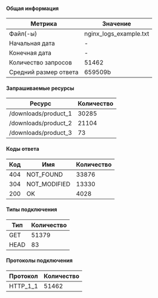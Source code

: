 #### Общая информация

|Метрика               |Значение               |
|----------------------|-----------------------|
|Файл(-ы)              |nginx_logs_example.txt |
|Начальная дата        | -                     |
|Конечная дата         | -                     |
|Количество запросов   |51462                  |
|Средний размер ответа |659509b                |

#### Запрашиваемые ресурсы

|Ресурс               |Количество |
|---------------------|-----------|
|/downloads/product_1 |30285      |
|/downloads/product_2 |21104      |
|/downloads/product_3 |73         |

#### Коды ответа

|Код |Имя          |Количество |
|----|-------------|-----------|
|404 |NOT_FOUND    |33876      |
|304 |NOT_MODIFIED |13330      |
|200 |OK           |4028       |

#### Типы подключения

|Тип  |Количество |
|-----|-----------|
|GET  |51379      |
|HEAD |83         |

#### Протоколы подключения

|Протокол |Количество |
|---------|-----------|
|HTTP_1_1 |51462      |
